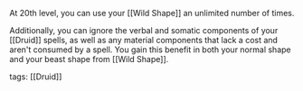 At 20th level, you can use your [[Wild Shape]] an unlimited number of times.

Additionally, you can ignore the verbal and somatic components of your [[Druid]] spells, as well as any material components that lack a cost and aren't consumed by a spell. You gain this benefit in both your normal shape and your beast shape from [[Wild Shape]].

tags: [[Druid]]